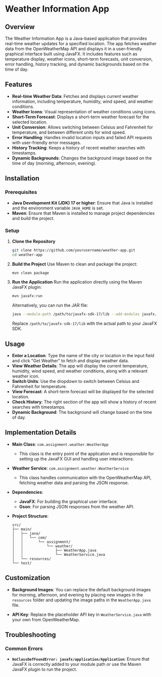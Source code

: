 
# Weather Information App

## Overview

The Weather Information App is a Java-based application that provides real-time weather updates for a specified location. The app fetches weather data from the OpenWeatherMap API and displays it in a user-friendly graphical interface built using JavaFX. It includes features such as temperature display, weather icons, short-term forecasts, unit conversion, error handling, history tracking, and dynamic backgrounds based on the time of day.

## Features

- **Real-time Weather Data**: Fetches and displays current weather information, including temperature, humidity, wind speed, and weather conditions.
- **Weather Icons**: Visual representation of weather conditions using icons.
- **Short-Term Forecast**: Displays a short-term weather forecast for the selected location.
- **Unit Conversion**: Allows switching between Celsius and Fahrenheit for temperature, and between different units for wind speed.
- **Error Handling**: Handles invalid location inputs and failed API requests with user-friendly error messages.
- **History Tracking**: Keeps a history of recent weather searches with timestamps.
- **Dynamic Backgrounds**: Changes the background image based on the time of day (morning, afternoon, evening).

## Installation

### Prerequisites

- **Java Development Kit (JDK) 17 or higher**: Ensure that Java is installed and the environment variable `JAVA_HOME` is set.
- **Maven**: Ensure that Maven is installed to manage project dependencies and build the project.

### Setup

1. **Clone the Repository**
   ```bash
   git clone https://github.com/yourusername/weather-app.git
   cd weather-app
   ```

2. **Build the Project**
   Use Maven to clean and package the project:
   ```bash
   mvn clean package
   ```

3. **Run the Application**
   Run the application directly using the Maven JavaFX plugin:
   ```bash
   mvn javafx:run
   ```

   Alternatively, you can run the JAR file:
   ```bash
   java --module-path /path/to/javafx-sdk-17/lib --add-modules javafx.controls -jar target/weather-1.0-SNAPSHOT.jar
   ```

   Replace `/path/to/javafx-sdk-17/lib` with the actual path to your JavaFX SDK.

## Usage

- **Enter a Location**: Type the name of the city or location in the input field and click "Get Weather" to fetch and display weather data.
- **View Weather Details**: The app will display the current temperature, humidity, wind speed, and weather conditions, along with a relevant weather icon.
- **Switch Units**: Use the dropdown to switch between Celsius and Fahrenheit for temperature.
- **View Forecast**: A short-term forecast will be displayed for the selected location.
- **Check History**: The right section of the app will show a history of recent searches with timestamps.
- **Dynamic Background**: The background will change based on the time of day.

## Implementation Details

- **Main Class**: `com.assignment.weather.WeatherApp`
  - This class is the entry point of the application and is responsible for setting up the JavaFX GUI and handling user interactions.

- **Weather Service**: `com.assignment.weather.WeatherService`
  - This class handles communication with the OpenWeatherMap API, fetching weather data and parsing the JSON response.

- **Dependencies**:
  - **JavaFX**: For building the graphical user interface.
  - **Gson**: For parsing JSON responses from the weather API.

- **Project Structure**:
  ```
  src/
  ├── main/
  │   ├── java/
  │   │   └── com/
  │   │       └── assignment/
  │   │           └── weather/
  │   │               ├── WeatherApp.java
  │   │               └── WeatherService.java
  │   └── resources/
  └── test/
  ```

## Customization

- **Background Images**: You can replace the default background images for morning, afternoon, and evening by placing new images in the `resources` folder and updating the image paths in the `WeatherApp.java` file.

- **API Key**: Replace the placeholder API key in `WeatherService.java` with your own from OpenWeatherMap.

## Troubleshooting

### Common Errors

- **`NoClassDefFoundError: javafx/application/Application`**: Ensure that JavaFX is correctly added to your module path or use the Maven JavaFX plugin to run the project.

